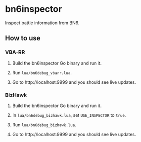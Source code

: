# bn6inspector

Inspect battle information from BN6.

## How to use

### VBA-RR

1. Build the bn6inspector Go binary and run it.

1. Run `lua/bn6debug_vbarr.lua`.

1. Go to http://localhost:9999 and you should see live updates.

### BizHawk

1. Build the bn6inspector Go binary and run it.

1. In `lua/bn6debug_bizhawk.lua`, set `USE_INSPECTOR` to `true`.

1. Run `lua/bn6debug_bizhawk.lua`.

1. Go to http://localhost:9999 and you should see live updates.
